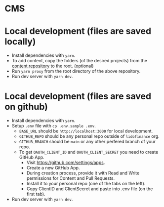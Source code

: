 # CMS

# Local development (files are saved locally)

- Install dependencies with `yarn`.
- To add content, copy the folders (of the desired projects) from the [content repository](https://github.com/lidofinance/lido-content) to the root. (optional)
- Run `yarn proxy` from the root directory of the above repository.
- Run dev server with `yarn dev`.

# Local development (files are saved on github)

- Install dependencies with `yarn`.
- Setup `.env` file with `cp .env.sample .env`.
  - `BASE_URL` should be `http://localhost:3000` for local development.
  - `GITHUB_REPO` should be any personal repo outside of `lidofinance` org.
  - `GITHUB_BRANCH` should be `main` or any other perfered branch of your repo.
  - To get `OAUTH_CLIENT_ID` and `OAUTH_CLIENT_SECRET` you need to create GitHub App.
    - Visit https://github.com/settings/apps.
    - Create a new GitHub App.
    - During creation process, provide it with Read and Write permissions for Content and Pull Requests.
    - Install it to your personal repo (one of the tabs on the left).
    - Copy ClientID and ClientSecret and paste into .env file (on the first tab).
- Run dev server with `yarn dev`.
